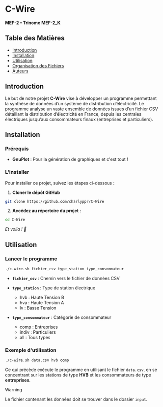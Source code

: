 # C-Wire

**MEF-2 • Trinome MEF-2_K**

## Table des Matières 
- [Introduction](#introduction)
- [Installation](#installation)
- [Utilisation](#utilisation)
- [Organisation des Fichiers](#organisation-des-fichiers)
- [Auteurs](#auteurs)

## Introduction

Le but de notre projet **C-Wire** vise à développer un programme permettant la synthèse de données d’un système de distribution d’électricité. Le programme analyse un vaste ensemble de données issues d’un fichier CSV détaillant la distribution d’électricité en France, depuis les centrales électriques jusqu’aux consommateurs finaux (entreprises et particuliers).

## Installation

### Prérequis

- **GnuPlot** : Pour la génération de graphiques
et c'est tout !

### L'installer

Pour installer ce projet, suivez les étapes ci-dessous :

1. **Cloner le dépôt GitHub**
```bash
git clone https://github.com/charlyppr/C-Wire
```

2. **Accédez au répertoire du projet** :
```bash
cd C-Wire
```

*Et voila ! 🎉*

## Utilisation

### Lancer le programme
```bash
./c-wire.sh fichier_csv type_station type_consommateur
```

- **`fichier_csv`** : Chemin vers le fichier de données CSV

- **`type_station`** : Type de station électrique
    - hvb : Haute Tension B
    - hva : Haute Tension A
    - lv : Basse Tension

- **`type_consommateur`**  : Catégorie de consommateur
    - comp : Entreprises
    - indiv : Particuliers
    - all : Tous types

### Exemple d'utilisation
```bash
./c-wire.sh data.csv hvb comp
```

Ce qui précède exécute le programme en utilisant le fichier `data.csv`, en se concentrant sur les stations de type **HVB** et les consommateurs de type **entreprises**.

> [!WARNING] 
> Le fichier contenant les données doit se trouver dans le dossier `input`.

